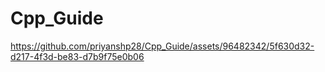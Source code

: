 # Cpp_Guide


https://github.com/priyanshp28/Cpp_Guide/assets/96482342/5f630d32-d217-4f3d-be83-d7b9f75e0b06

